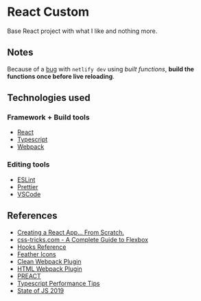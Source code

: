 # React Custom

Base React project with what I like and nothing more.

## Notes

Because of a [bug](https://github.com/netlify/cli/issues/638)
with `netlify dev` using _built functions_,
**build the functions once before live reloading**.

## Technologies used

### Framework + Build tools

- [React](https://reactjs.org/)
- [Typescript](https://www.typescriptlang.org/)
- [Webpack](https://webpack.js.org/)

### Editing tools

- [ESLint](https://eslint.org/)
- [Prettier](https://prettier.io)
- [VSCode](https://code.visualstudio.com/)

## References

- [Creating a React App… From Scratch.](https://blog.usejournal.com/creating-a-react-app-from-scratch-f3c693b84658)
- [css-tricks.com - A Complete Guide to Flexbox](https://css-tricks.com/snippets/css/a-guide-to-flexbox/)
- [Hooks Reference](https://reactjs.org/docs/hooks-reference.html)
- [Feather Icons](https://feathericons.com)
- [Clean Webpack Plugin](https://www.npmjs.com/package/clean-webpack-plugin)
- [HTML Webpack Plugin](https://github.com/jantimon/html-webpack-plugin)
- [PREACT](https://preactjs.com/)
- [Typescript Performance Tips](https://github.com/microsoft/TypeScript/wiki/Performance)
- [State of JS 2019](https://2019.stateofjs.com)
